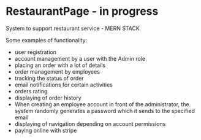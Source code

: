 # RestaurantPage - in progress
System to support restaurant service - MERN STACK

Some examples of functionality:
- user registration
- account management by a user with the Admin role
- placing an order with a lot of details
- order management by employees
- tracking the status of order
- email notifications for certain activities
- orders rating
- displaying of order history
- When creating an employee account in front of the administrator, the system randomly generates a password which it sends to the specified email
- displaying of navigation depending on account permissions
- paying online with stripe
